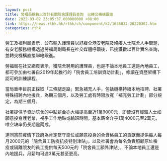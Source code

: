 ```yaml
---
layout: post
title: 勞福局稱數以百計有關院舍護理員查詢　已轉交機構跟進
date: 2022-03-02 23:05:37.000000000 +08:00
link: https://news.rthk.hk/rthk/ch/component/k2/1636832-20220302.htm
categories: rthk
---
```


勞工及福利局表示，公布輸入護理員以紓緩全港安老院及殘疾人士院舍人手問題，有安老服務機構透過勞福局副局長在社交媒體呼籲後，已接獲數以百計實名查詢，並轉交機構直接聯絡跟進。

勞福局在社交網頁表示，獲院舍聘用的護理員，也是不論本地員工還是內地員工，都可參加由社署自2019年起推行的「院舍員工培訓資助計劃」，修讀在資歷架構下認可的訓練課程。

當局重申目前正採取「三條腿走路」緊急補充人手，包括機構持續本地招聘、社署特殊招聘內地援兵，為期三個月，以及勞工處有時限放寬「補充勞工計劃」部分規定，為期三個月。

社署提供予資助院舍的中點薪金亦大幅提高至近1萬9000元，即使沒有經驗人士如願意投身護老業，視乎工作地點或輪班時間，基本薪金介乎1萬4000元至2萬元，唯空缺率仍長期逾兩成。

連同當前疫情下政府為肯定緊守崗位或願意投身的合資格員工的貢獻而提供每人每月2000元的「院舍員工防疫抗疫特別津貼」，以及社署會為每名負責照顧原址檢疫或隔離院友的員工提供每天500元的「院舍員工額外津貼」，不論本地員工還是內地援兵，月薪均可達3萬元甚至更高。
